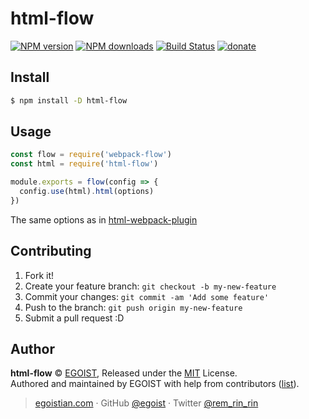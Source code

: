 # html-flow

[![NPM version](https://img.shields.io/npm/v/html-flow.svg?style=flat-square)](https://npmjs.com/package/html-flow) [![NPM downloads](https://img.shields.io/npm/dm/html-flow.svg?style=flat-square)](https://npmjs.com/package/html-flow) [![Build Status](https://img.shields.io/circleci/project/egoist/html-flow/master.svg?style=flat-square)](https://circleci.com/gh/egoist/html-flow) [![donate](https://img.shields.io/badge/$-donate-ff69b4.svg?maxAge=2592000&style=flat-square)](https://github.com/egoist/donate)

## Install

```bash
$ npm install -D html-flow
```

## Usage

```js
const flow = require('webpack-flow')
const html = require('html-flow')

module.exports = flow(config => {
  config.use(html).html(options)
})
```

The same options as in [html-webpack-plugin](https://github.com/ampedandwired/html-webpack-plugin#configuration)

## Contributing

1. Fork it!
2. Create your feature branch: `git checkout -b my-new-feature`
3. Commit your changes: `git commit -am 'Add some feature'`
4. Push to the branch: `git push origin my-new-feature`
5. Submit a pull request :D

## Author

**html-flow** © [EGOIST](https://github.com/egoist), Released under the [MIT](https://egoist.mit-license.org/) License.<br>
Authored and maintained by EGOIST with help from contributors ([list](https://github.com/egoist/html-flow/contributors)).

> [egoistian.com](https://egoistian.com) · GitHub [@egoist](https://github.com/egoist) · Twitter [@rem_rin_rin](https://twitter.com/rem_rin_rin)
